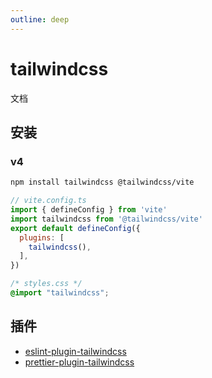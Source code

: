 ```yaml
---
outline: deep
---
```

# tailwindcss
文档
## 安装
### v4
```bash
npm install tailwindcss @tailwindcss/vite
```
```js
// vite.config.ts
import { defineConfig } from 'vite'
import tailwindcss from '@tailwindcss/vite'
export default defineConfig({
  plugins: [
    tailwindcss(),
  ],
})
```
```css
/* styles.css */
@import "tailwindcss";
```
## 插件
- [eslint-plugin-tailwindcss](https://github.com/francoismassart/eslint-plugin-tailwindcss)
- [prettier-plugin-tailwindcss](https://github.com/tailwindlabs/prettier-plugin-tailwindcss)
